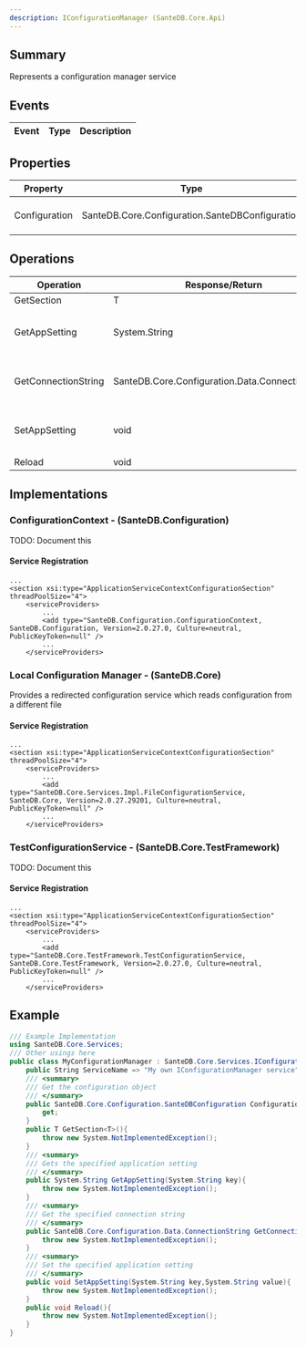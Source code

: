 ```yaml
---
description: IConfigurationManager (SanteDB.Core.Api)
---
```


## Summary
Represents a configuration manager service

## Events

|Event|Type|Description|
|-|-|-|

## Properties

|Property|Type|Access|Description|
|-|-|-|-|
|Configuration|SanteDB.Core.Configuration.SanteDBConfiguration|R|Get the configuration object|

## Operations

|Operation|Response/Return|Input/Parameter|Description|
|-|-|-|-|
|GetSection|T||TODO|
|GetAppSetting|System.String|key <small style='border:solid 1px #aaa'>System.String</small>|Gets the specified application setting|
|GetConnectionString|SanteDB.Core.Configuration.Data.ConnectionString|key <small style='border:solid 1px #aaa'>System.String</small>|Get the specified connection string|
|SetAppSetting|void|key <small style='border:solid 1px #aaa'>System.String</small><br/>value <small style='border:solid 1px #aaa'>System.String</small>|Set the specified application setting|
|Reload|void||TODO|

## Implementations


### ConfigurationContext - (SanteDB.Configuration)
TODO: Document this

#### Service Registration
```markup
...
<section xsi:type="ApplicationServiceContextConfigurationSection" threadPoolSize="4">
	<serviceProviders>
		...
		<add type="SanteDB.Configuration.ConfigurationContext, SanteDB.Configuration, Version=2.0.27.0, Culture=neutral, PublicKeyToken=null" />
		...
	</serviceProviders>
```

### Local Configuration Manager - (SanteDB.Core)
Provides a redirected configuration service which reads configuration from a different file

#### Service Registration
```markup
...
<section xsi:type="ApplicationServiceContextConfigurationSection" threadPoolSize="4">
	<serviceProviders>
		...
		<add type="SanteDB.Core.Services.Impl.FileConfigurationService, SanteDB.Core, Version=2.0.27.29201, Culture=neutral, PublicKeyToken=null" />
		...
	</serviceProviders>
```

### TestConfigurationService - (SanteDB.Core.TestFramework)
TODO: Document this

#### Service Registration
```markup
...
<section xsi:type="ApplicationServiceContextConfigurationSection" threadPoolSize="4">
	<serviceProviders>
		...
		<add type="SanteDB.Core.TestFramework.TestConfigurationService, SanteDB.Core.TestFramework, Version=2.0.27.0, Culture=neutral, PublicKeyToken=null" />
		...
	</serviceProviders>
```
## Example
```csharp
/// Example Implementation
using SanteDB.Core.Services;
/// Other usings here
public class MyConfigurationManager : SanteDB.Core.Services.IConfigurationManager { 
	public String ServiceName => "My own IConfigurationManager service";
	/// <summary>
	/// Get the configuration object
	/// </summary>
	public SanteDB.Core.Configuration.SanteDBConfiguration Configuration {
		get;
	}
	public T GetSection<T>(){
		throw new System.NotImplementedException();
	}
	/// <summary>
	/// Gets the specified application setting
	/// </summary>
	public System.String GetAppSetting(System.String key){
		throw new System.NotImplementedException();
	}
	/// <summary>
	/// Get the specified connection string
	/// </summary>
	public SanteDB.Core.Configuration.Data.ConnectionString GetConnectionString(System.String key){
		throw new System.NotImplementedException();
	}
	/// <summary>
	/// Set the specified application setting
	/// </summary>
	public void SetAppSetting(System.String key,System.String value){
		throw new System.NotImplementedException();
	}
	public void Reload(){
		throw new System.NotImplementedException();
	}
}
```
